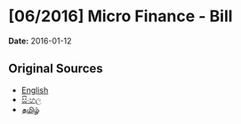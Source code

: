 # [06/2016] Micro Finance	- Bill

**Date:** 2016-01-12

## Original Sources

- [English](https://documents.gov.lk/view/bills/2016/1/06-2016_E.pdf)
- [සිංහල](https://documents.gov.lk/view/bills/2016/1/06-2016_S.pdf)
- [தமிழ்](https://documents.gov.lk/view/bills/2016/1/06-2016_T.pdf)
